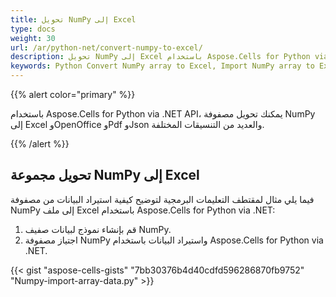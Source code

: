 ```yaml
---
title: تحويل NumPy إلى Excel
type: docs
weight: 30
url: /ar/python-net/convert-numpy-to-excel/
description: تحويل NumPy إلى Excel باستخدام Aspose.Cells for Python via .NET API.
keywords: Python Convert NumPy array to Excel, Import NumPy array to Excel in Python via NET, Python Convert NumPy array to xlsx, Load for import NumPy array to Excel.
---
```

{{% alert color="primary" %}}

باستخدام Aspose.Cells for Python via .NET API، يمكنك تحويل مصفوفة NumPy إلى Excel وOpenOffice وPdf وJson والعديد من التنسيقات المختلفة.


{{% /alert %}}

##  **تحويل مجموعة NumPy إلى Excel**
فيما يلي مثال لمقتطف التعليمات البرمجية لتوضيح كيفية استيراد البيانات من مصفوفة NumPy إلى ملف Excel باستخدام Aspose.Cells for Python via .NET:
1. قم بإنشاء نموذج لبيانات صفيف NumPy.
1. اجتياز مصفوفة NumPy واستيراد البيانات باستخدام Aspose.Cells for Python via .NET.


{{< gist "aspose-cells-gists" "7bb30376b4d40cdfd596286870fb9752" "Numpy-import-array-data.py" >}}